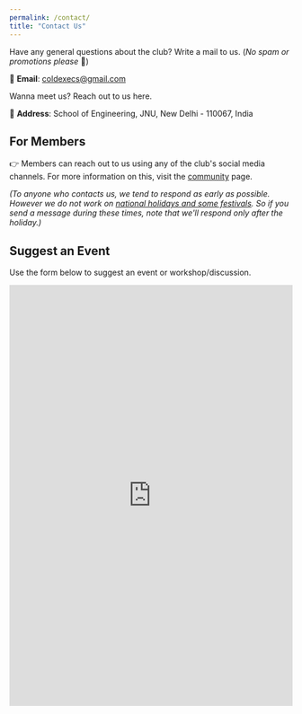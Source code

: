 ```yaml
---
permalink: /contact/
title: "Contact Us"
---
```


Have any general questions about the club? Write a mail to us. (*No spam or promotions please* 🙏)

📧 **Email**: [coldexecs@gmail.com](mailto:coldexecs@gmail.com)

Wanna meet us? Reach out to us here.

:round_pushpin: **Address**: School of Engineering, JNU, New Delhi - 110067, India

## For Members
👉 Members can reach out to us using any of the club's social media channels. For more information on this, visit the [community](/community/) page.

*(To anyone who contacts us, we tend to respond as early as possible. However we do not work on [national holidays and some festivals](https://en.wikipedia.org/wiki/Public_holidays_in_India#Annexure_I). So if you send a message during these times, note that we'll respond only after the holiday.)*


## Suggest an Event
Use the form below to suggest an event or workshop/discussion.

<iframe src="https://docs.google.com/forms/d/e/1FAIpQLScTY-n8frmgFCIhqHN353gk_2oVSTlTHYT83M6UC8gMadoS8A/viewform?embedded=true" width="100%" height="750" frameborder="0" marginheight="0" marginwidth="0">Loading…</iframe>
